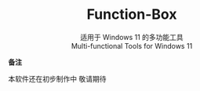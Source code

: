 <div align="center">
  
# Function-Box

适用于 Windows 11 的多功能工具                                            
Multi-functional Tools for Windows 11

</div>

**备注**

<span id="ref1">本软件还在初步制作中 敬请期待</span>
